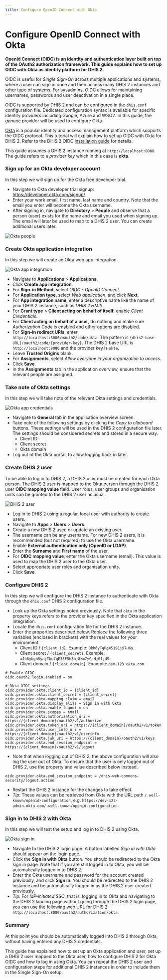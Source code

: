 ```yaml
---
title: Configure OpenID Connect with Okta
---
```


# Configure OpenID Connect with Okta

**OpenId Connect (OIDC) is an identity and authentication layer built on top of the OAuth2 authorization framework. This guide explains how to set up OIDC with Okta as identity platform for DHIS 2.**

OIDC is useful for _Single Sign-On_ across multiple applications and systems, where a user can sign in once and then access many DHIS 2 instances and other type of systems. For sysadmins, OIDC allows for maintaining usernames, passwords and user deactivation in a single place. 

OIDC is supported by DHIS 2 and can be configured in the `dhis.conf` configuration file. Dedicated configuration syntax is available for specific identity providers including Google, Azure and WSO2. In this guide, the _generic_ provider will be used to configure Okta.

[Okta](https://www.okta.com/) is a popular identity and access management platform which supports the OIDC protocol. This tutorial will explain how to set up OIDC with Okta for DHIS 2. Refer to the DHIS 2 OIDC [installation guide](https://docs.dhis2.org/en/manage/performing-system-administration/dhis-core-version-236/installation.html#install_oidc_configuration) for details.

This guide assumes a DHIS 2 instance running at `http://localhost:8080`. The guide refers to a *provider key* which in this case is **okta**.

### Sign up for an Okta developer account

In this step we will sign up for the Okta free developer trial.

* Navigate to Okta developer trial signup: https://developer.okta.com/signup/
* Enter your work email, first name, last name and country. Note that the email you enter will become the Okta username.
* After signing in, navigate to **Directory** > **People** and observe that a person (user) exists for the name and email you used when signing up. The email will later be used to map to a DHIS 2 user. You can create additional users later.

![Okta people](resources/images/okta_oidc_people.png)

### Create Okta application integration

In this step we will create an Okta web app integration.

![Okta app integration](resources/images/okta_oidc_app_integration.png)

* Navigate to **Applications** > **Applications**.
* Click **Create app integration**.
* For **Sign-in Method**, select *OIDC - OpenID Connect*.
* For **Application type**, select *Web application*, and click **Next**.
* For **App integration name**, enter a descriptive name like the name of your DHIS 2 instance, such as _DHIS 2 HMIS_.
* For **Grant type** > **Client acting on behalf of itself**, enable *Client Credentials*.
* For **Client acting on behalf of a user**, do nothing and make sure *Authorization Code* is enabled and other options are disabled.
* For **Sign-in redirect URIs**, enter `http://localhost:8080/oauth2/code/okta`. The pattern is `{dhis2-base-URL}/oauth2/code/{provider-key}`. The DHIS 2 base URL is `http://localhost:8080` and the provider key is `okta`.
* Leave **Trusted Origins** blank.
* For **Assignments**, select *Allow everyone in your organization to access*.
* Click **Save**.
* In the **Assignments** tab in the application overview, ensure that the relevant people are assigned.

### Take note of Okta settings

In this step we will take note of the relevant Okta settings and credentials.

![Okta app credentials](resources/images/okta_oidc_app_credentials.png)

* Navigate to **General** tab in the application overview screen.
* Take note of the following settings by clicking the _Copy to clipboard_ buttons. These settings will be used in the DHIS 2 configuration file later. The settings should be considered secrets and stored in a secure way.
    * Client ID  
    * Client secret  
    * Okta domain
* Log out of the Okta portal, to allow logging back in later.

### Create DHIS 2 user

To be able to log in to DHIS 2, a DHIS 2 user must be created for each Okta person. The DHIS 2 user is mapped to the Okta person through the DHIS 2 user **OIDC mapping value** field. User roles, user groups and organisation units can be granted to the DHIS 2 user as usual.

![DHIS 2 user](resources/images/okta_oidc_dhis2_user.png)

* Log in to DHIS 2 using a regular, local user with authority to create users.
* Navigate to **Apps** > **Users** > **Users**.
* Create a new DHIS 2 user, or update an existing user.
* The username can be any username. For new DHIS 2 users, it is recommended (but not required) to use the Okta username.
* Enable **External authentication only (OpenID or LDAP)**.
* Enter the **Surname** and **First name** of the user.
* For **OIDC mapping value**, enter the Okta username (email). This value is used to map the DHIS 2 user to the Okta user.
* Select appropriate user roles and organisation units.
* Click **Save**.

### Configure DHIS 2

In this step we will configure the DHIS 2 instance to authenticate with Okta through the `dhis.conf` DHIS 2 configuration file.

* Look up the Okta settings noted previously. Note that `okta` in the property keys refers to the provider key specified in the Okta application integration.
* Locate the `dhis.conf` configuration file for the DHIS 2 instance.
* Enter the properties described below. Replace the following three variables (enclosed in brackets) with the real values for your environment.
    * Client ID / `{client_id}`. Example: `0kh6yTgRg45191j97H6y`.
    * Client secret / `{client_secret}`. Example: `xJh6ybgh5yajTku7qE35F5h8hj8km7yG-Hj61j49`.
    * Client domain / `{client_domain}`. Example: `dev-123.okta.com`.

```properties
# Enable OIDC
oidc.oauth2.login.enabled = on

# Okta OIDC settings
oidc.provider.okta.client_id = {client_id}
oidc.provider.okta.client_secret = {client_secret}
oidc.provider.okta.mapping_claim = email
oidc.provider.okta.display_alias = Sign in with Okta
oidc.provider.okta.enable_logout = on
oidc.provider.okta.scopes = email
oidc.provider.okta.authorization_uri = https://{client_domain}/oauth2/v1/authorize
oidc.provider.okta.token_uri = https://{client_domain}/oauth2/v1/token
oidc.provider.okta.user_info_uri = https://{client_domain}/oauth2/v1/userinfo
oidc.provider.okta.jwk_uri = https://{client_domain}/oauth2/v1/keys
oidc.provider.okta.end_session_endpoint = https://{client_domain}/oauth2/v1/logout
```

* Note that when logging out of DHIS 2, the above configuration will also log the user out of Okta. To ensure that the user is only logged out of DHIS 2, use the property and value described below instead.

```properties
oidc.provider.okta.end_session_endpoint = /dhis-web-commons-security/logout.action
```

* Restart the DHIS 2 instance for the changes to take effect.
* _Tip:_ These values can be retrieved from Okta with the URL path `/.well-known/openid-configuration`, e.g. `https://dev-123-admin.okta.com/.well-known/openid-configuration`.

### Sign in to DHIS 2 with Okta

In this step we will test the setup and log in to DHIS 2 using Okta.

![Okta sign in](resources/images/okta_oidc_sign_in.png)

* Navigate to the DHIS 2 login page. A button labelled *Sign in with Okta* should appear on the login page.
* Click the **Sign in with Okta** button. You should be redirected to the Okta sign in page. Note that if you are still logged in to Okta, you will be automatically logged in to DHIS 2.
* Enter the Okta username and password for the account created previously, and click **Sign In**. You should be redirected to the DHIS 2 instance and be automatically logged in as the DHIS 2 user created previously.
* _Tip:_ For _IdP-initiated SSO_, that is, logging in to Okta and navigating to the DHIS 2 landing page without going through the DHIS 2 login page, you can use the following web URL for DHIS 2: `http://localhost:8080/oauth2/authorization/okta`.  

### Summary

At this point you should be automatically logged into DHIS 2 through Okta, without having entered any DHIS 2 credentials.

This guide has explained how to set up an Okta application and user, set up a DHIS 2 user mapped to the Okta user, how to configure DHIS 2 for Okta OIDC and how to log in using Okta. You can repeat the DHIS 2 user and configuration steps for additional DHIS 2 instances in order to include them in the Single Sign-On setup.
